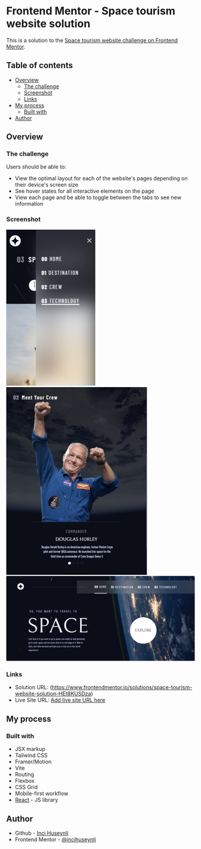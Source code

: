 # Frontend Mentor - Space tourism website solution

This is a solution to the [Space tourism website challenge on Frontend Mentor](https://www.frontendmentor.io/challenges/space-tourism-multipage-website-gRWj1URZ3).

## Table of contents

- [Overview](#overview)
  - [The challenge](#the-challenge)
  - [Screenshot](#screenshot)
  - [Links](#links)
- [My process](#my-process)
  - [Built with](#built-with)
- [Author](#author)

## Overview

### The challenge

Users should be able to:

- View the optimal layout for each of the website's pages depending on their device's screen size
- See hover states for all interactive elements on the page
- View each page and be able to toggle between the tabs to see new information

### Screenshot

![Mobile Version:](./public/ScreenShoots/Screenshot-Mobile.png)
![Tablet Version:](./public/ScreenShoots/ScreenshotTablet.png)
![Desktop Version](./public/ScreenShoots/ScreenshotDesktop.png)

### Links

- Solution URL: (https://www.frontendmentor.io/solutions/space-tourism-website-solution-HEt8KUSDza)
- Live Site URL: [Add live site URL here](https://your-live-site-url.com)

## My process

### Built with

- JSX markup
- Tailwind CSS
- Framer/Motion
- Vite
- Routing
- Flexbox
- CSS Grid
- Mobile-first workflow
- [React](https://reactjs.org/) - JS library

## Author

- Github - [Inci Huseynli](https://github.com/incihuseynli)
- Frontend Mentor - [@incihuseynli](https://www.frontendmentor.io/profile/incihuseynli)
